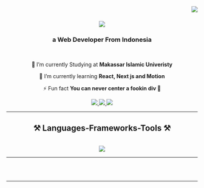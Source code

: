 <img align="right" src="https://visitor-badge.laobi.icu/badge?page_id=codenamekii.codenamekii" />

<h1 align="center">
    <img src="https://readme-typing-svg.herokuapp.com/?font=Righteous&size=35&center=true&vCenter=true&width=500&height=70&duration=4000&lines=Hi+There!+👋;+I'm+Fiki!;" />
</h1>

<h3 align="center">a Web Developer From Indonesia</h3>

<br/>

<div align="center">
 
 🔭 I’m currently Studying at **Makassar Islamic Univeristy**
 
 🌱 I’m currently learning **React, Next js and Motion**

⚡ Fun fact **You can never center a fookin div 🗿**

 </div>
 
<div align="center"> 
  <a href="mailto:magnoncro95@gmail.com">
    <img src="https://img.shields.io/badge/Gmail-333333?style=for-the-badge&logo=gmail&logoColor=red" />
  </a>
  <a href="https://www.linkedin.com/in/fiki-taufiqurrahman-583338188/" target="_blank">
    <img src="https://img.shields.io/badge/LinkedIn-0077B5?style=for-the-badge&logo=linkedin&logoColor=white" target="_blank" />
  </a>
  <a href="https://kiifiki.netlify.app/" target="_blank">
     <img src="https://img.shields.io/badge/Portfolio-FF5722?style=for-the-badge&logo=todoist&logoColor=white" target="_blank" /> <!-- sqlite, safari, google-chrome are other good icon options -->
  </a>
</div>

 <hr/>
 
<h2 align="center">⚒️ Languages-Frameworks-Tools ⚒️</h2>
<br/>
<div align="center">
    <img src="https://skillicons.dev/icons?i=react,html,css,figma,tailwind,git,next,laravel" />
</div>

<hr/>

<br/><br/>

<hr/>
